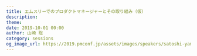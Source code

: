 ```yaml
---
title: エムスリーでのプロダクトマネージャーとその取り組み（仮）
description: 
theme: 
date: 2019-10-01 00:00
author: 山崎 聡
category: sessions
og_image_url: https://2019.pmconf.jp/assets/images/speakers/satoshi-yamazaki.png
---
```


